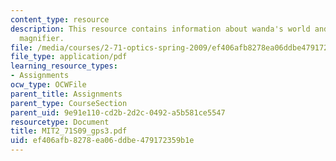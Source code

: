 ```yaml
---
content_type: resource
description: This resource contains information about wanda's world and ball lens
  magnifier.
file: /media/courses/2-71-optics-spring-2009/ef406afb8278ea06ddbe479172359b1e_MIT2_71S09_gps3.pdf
file_type: application/pdf
learning_resource_types:
- Assignments
ocw_type: OCWFile
parent_title: Assignments
parent_type: CourseSection
parent_uid: 9e91e110-cd2b-2d2c-0492-a5b581ce5547
resourcetype: Document
title: MIT2_71S09_gps3.pdf
uid: ef406afb-8278-ea06-ddbe-479172359b1e
---
```

